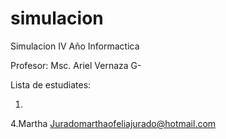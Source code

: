 # simulacion
Simulacion IV Año Informactica

Profesor: Msc. Ariel Vernaza G-



Lista de estudiates:

1.


4.Martha Juradomarthaofeliajurado@hotmail.com
